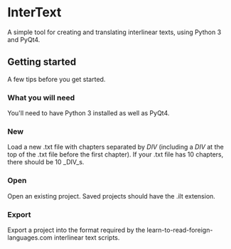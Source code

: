 # InterText
A simple tool for creating and translating interlinear texts, using Python 3 and PyQt4.

## Getting started
A few tips before you get started.

### What you will need
You'll need to have Python 3 installed as well as PyQt4.

### New
Load a new .txt file with chapters separated by _DIV_ (including a _DIV_ at the top of the .txt file before the first chapter). If your .txt file has 10 chapters, there should be 10 _DIV_s.

### Open
Open an existing project. Saved projects should have the .ilt extension.

### Export
Export a project into the format required by the learn-to-read-foreign-languages.com interlinear text scripts.
